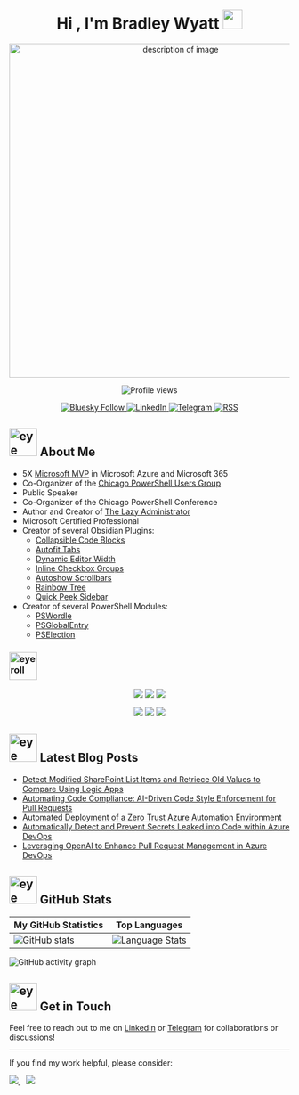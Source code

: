<h1 align="center">Hi , I'm Bradley Wyatt <img src="https://media.giphy.com/media/hvRJCLFzcasrR4ia7z/giphy.gif" width="35"></h1>
<p align="center">
  <img src="https://www.thelazyadministrator.com/wp-content/uploads/2025/01/nicewall-removebg.png" alt="description of image" width="600">
</p>

<p align="center">
  <img src="https://komarev.com/ghpvc/?username=bwya77&style=flat-square" alt="Profile views" />
</p>

<div align="center">
  <p>
    <a href="https://bsky.app/profile/thelazyadministrator.com">
      <img src="https://img.shields.io/badge/Bluesky-0285FF?style=for-the-badge&logo=Bluesky&logoColor=white" alt="Bluesky Follow"/>
    </a>
    <a href="https://www.linkedin.com/in/bradleywyatt/">
      <img src="https://img.shields.io/badge/linkedin-%230077B5.svg?style=for-the-badge&logo=linkedin&logoColor=white" alt="LinkedIn"/>
    </a>
    <a href="https://t.me/bradwyatt">
      <img src="https://img.shields.io/badge/Telegram-2CA5E0?style=for-the-badge&logo=telegram&logoColor=white" alt="Telegram"/>
    </a>
     <a href="https://www.thelazyadministrator.com/feed/">
      <img src="https://img.shields.io/badge/rss-F88900?style=for-the-badge&logo=rss&logoColor=white" alt="RSS"/>
    </a>
  </p>
</div>




## <img src="https://github.com/goforbg/telegram-emoji-gifs/blob/master/awkward-smile.gif?raw=true" alt="eye roll" width="50" /> About Me

- 5X [Microsoft MVP](https://mvp.microsoft.com/en-US/MVP/profile/3c6509ea-7eb7-ea11-a812-000d3a8dfe0d) in Microsoft Azure and Microsoft 365
- Co-Organizer of the [Chicago PowerShell Users Group](https://www.meetup.com/meetup-group-qfbaqcoi/)
- Public Speaker
- Co-Organizer of the Chicago PowerShell Conference
- Author and Creator of [The Lazy Administrator](https://www.thelazyadministrator.com)
- Microsoft Certified Professional
- Creator of several Obsidian Plugins:
  - [Collapsible Code Blocks](https://github.com/bwya77/collapsible-code-blocks)
  - [Autofit Tabs](https://github.com/bwya77/autofit-tabs)
  - [Dynamic Editor Width](https://github.com/bwya77/dynamic-editor-width)
  - [Inline Checkbox Groups](https://github.com/bwya77/Inline-Checkbox-Groups)
  - [Autoshow Scrollbars](https://github.com/bwya77/autoshow-scrollbars)
  - [Rainbow Tree](https://github.com/bwya77/rainbow-tree)
  - [Quick Peek Sidebar](https://github.com/bwya77/obsidian-quick-peek-sidebar)
- Creator of several PowerShell Modules:
  - [PSWordle](https://www.powershellgallery.com/packages/PSWordle/0.0.8)
  - [PSGlobalEntry](https://www.powershellgallery.com/packages/PSGlobalEntry/1.0.0)
  - [PSElection](https://www.powershellgallery.com/packages/PSElection/2.0.0.4)
 

### <img src="https://github.com/goforbg/telegram-emoji-gifs/blob/master/guy-with-laptop-1.gif?raw=true" alt="eye roll" width="50" /> 
<div align="center">
  <p>
    <img src="https://img.shields.io/badge/PowerShell-%235391FE.svg?style=for-the-badge&logo=powershell&logoColor=white"/>
    <img src="https://img.shields.io/badge/python-3670A0?style=for-the-badge&logo=python&logoColor=ffdd54"/>
    <img src="https://img.shields.io/badge/typescript-%23007ACC.svg?style=for-the-badge&logo=typescript&logoColor=white"/>
  </p>
  <p>
    <img src="https://img.shields.io/badge/css3-%231572B6.svg?style=for-the-badge&logo=css3&logoColor=white"/>
    <img src="https://img.shields.io/badge/javascript-%23323330.svg?style=for-the-badge&logo=javascript&logoColor=%23F7DF1E"/>
    <img src="https://img.shields.io/badge/Swift-F54A2A?logo=swift&style=for-the-badge&logoColor=white"/>
  </p>
</div>

## <img src="https://github.com/goforbg/telegram-emoji-gifs/blob/master/pencil-writing.gif?raw=true" alt="eye roll" width="50" /> Latest Blog Posts
- [Detect Modified SharePoint List Items and Retriece Old Values to Compare Using Logic Apps](https://www.thelazyadministrator.com/2025/03/13/detect-modified-columns-and-retrieve-old-values-in-sharepoint-using-logic-apps/)
- [Automating Code Compliance: AI-Driven Code Style Enforcement for Pull Requests](https://www.thelazyadministrator.com/2025/01/31/automating-code-compliance-ai-driven-powershell-style-enforcement-for-pull-requests/)
- [Automated Deployment of a Zero Trust Azure Automation Environment](https://www.thelazyadministrator.com/2024/12/30/automated-deployment-of-a-zero-trust-azure-automation-environment/)
- [Automatically Detect and Prevent Secrets Leaked into Code within Azure DevOps](https://www.thelazyadministrator.com/2024/12/09/automatically-detect-and-prevent-secrets-leaked-into-code-within-azure-devops/)
- [Leveraging OpenAI to Enhance Pull Request Management in Azure DevOps](https://www.thelazyadministrator.com/2024/06/24/leveraging-openai-to-enhance-pull-request-management-in-azure-devops/)


## <img src="https://github.com/goforbg/telegram-emoji-gifs/blob/master/star.gif?raw=true" alt="eye roll" width="50" /> GitHub Stats
| My GitHub Statistics | Top Languages |
| --- | --- |
| ![GitHub stats](https://github-readme-stats.vercel.app/api?username=bwya77&show_icons=true&theme=react&card_width=500) | ![Language Stats](https://github-readme-stats.vercel.app/api/top-langs/?username=bwya77&layout=compact&theme=react&width=500&langs_count=9) |

![GitHub activity graph](https://github-readme-activity-graph.vercel.app/graph?username=bwya77&theme=react)



## <img src="https://github.com/goforbg/telegram-emoji-gifs/blob/master/mail-box.gif?raw=true" alt="eye roll" width="50" /> Get in Touch
Feel free to reach out to me on [LinkedIn](https://www.linkedin.com/in/bradleywyatt/) or [Telegram](https://t.me/bradwyatt) for collaborations or discussions!

---

If you find my work helpful, please consider:

<a href="https://www.buymeacoffee.com/bwya77" style="margin-right: 10px;">
    <img src="https://img.shields.io/badge/Buy%20Me%20a%20Coffee-ffdd00?style=for-the-badge&logo=buy-me-a-coffee&logoColor=black" />
</a>
<a href="https://github.com/sponsors/bwya77">
    <img src="https://img.shields.io/badge/sponsor-30363D?style=for-the-badge&logo=GitHub-Sponsors&logoColor=#EA4AAA" />
</a>
